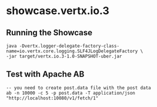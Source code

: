 # showcase.vertx.io.3

## Running the Showcase
```
java -Dvertx.logger-delegate-factory-class-name=io.vertx.core.logging.SLF4JLogDelegateFactory \
-jar target/vertx.io.3-1.0-SNAPSHOT-uber.jar
```

## Test with Apache AB

```
-- you need to create post.data file with the post data
ab -n 10000 -c 5 -p post.data -T application/json "http://localhost:10080/v1/fetch/1"
```
